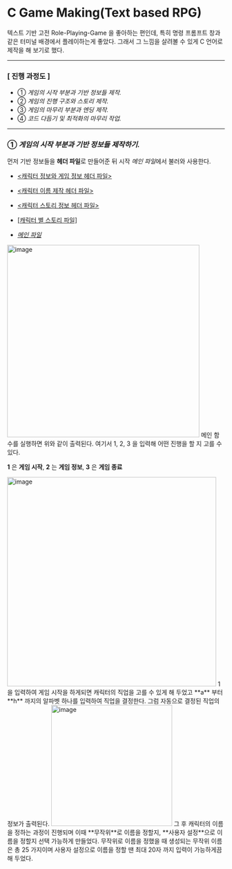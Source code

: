 # C Game Making(Text based RPG)
텍스트 기반 고전 Role-Playing-Game 을 좋아하는 편인데, 특히 명령 프롬프트 창과 같은 터미널 배경에서 플레이하는게 좋았다. 그래서 그 느낌을 살려볼 수 있게 C 언어로 제작을 해 보기로 했다. 
- - -
### [ 진행 과정도 ]
- ① *게임의 시작 부분과 기반 정보들 제작.*
- ② *게임의 진행 구조와 스토리 제작.*
- ③ *게임의 마무리 부분과 엔딩 제작.*
- ④ *코드 다듬기 및 최적화의 마무리 작업.*
- - -
### ① *게임의 시작 부분과 기반 정보들 제작하기.*

먼저 기반 정보들을 **헤더 파일**로 만들어준 뒤 시작 *메인 파일*에서 불러와 사용한다.

- [<캐릭터 정보와 게임 정보 헤더 파일>](CHARACTERINFO.h)

- [<캐릭터 이름 제작 헤더 파일>](NAME.H)

- [<캐릭터 스토리 정보 헤더 파일>](CHARACTERSTORY.h)

- [[캐릭터 별 스토리 파일]](CharacterStory.zip)

- [*메인 파일*](MAIN.c)



<img width="445" alt="image" src="https://user-images.githubusercontent.com/105769152/230700799-cf61ddb2-f479-4206-9971-f4e27daf887b.png">
메인 함수를 실행하면 위와 같이 출력된다. 여기서 1, 2, 3 을 입력해 어떤 진행을 할 지 고를 수 있다. 

**1** 은 **게임 시작**, **2** 는 **게임 정보**, **3** 은 **게임 종료** 



<img width="484" alt="image" src="https://user-images.githubusercontent.com/105769152/230700971-2c09ebb4-927a-4dbd-8698-d8ea6d406f2e.png">
1 을 입력하여 게임 시작을 하게되면 캐릭터의 직업을 고를 수 있게 해 두었고 **a** 부터 **h** 까지의 알파벳 하나를 입력하여 직업을 결정한다. 그럼 자동으로 결정된 직업의 정보가 출력된다.



<img width="280" alt="image" src="https://user-images.githubusercontent.com/105769152/230701036-02535537-9041-48bf-9f71-3393ffca39dd.png">
그 후 캐릭터의 이름을 정하는 과정이 진행되며 이때 **무작위**로 이름을 정할지, **사용자 설정**으로 이름을 정할지 선택 가능하게 만들었다. 무작위로 이름을 정했을 때 생성되는 무작위 이름은 총 25 가지이며 사용자 설정으로 이름을 정할 땐 최대 20자 까지 입력이 가능하게끔 해 두었다.  
